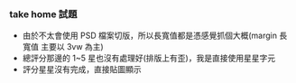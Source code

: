 ### take home 試題

- 由於不太會使用 PSD 檔案切版，所以長寬值都是憑感覺抓個大概(margin 長寬值 主要以 3vw 為主)
- 總評分那邊的 1~5 星也沒有處理好(排版上有歪)，我是直接使用星星字元
- 評分星星沒有完成，直接貼圖顯示

